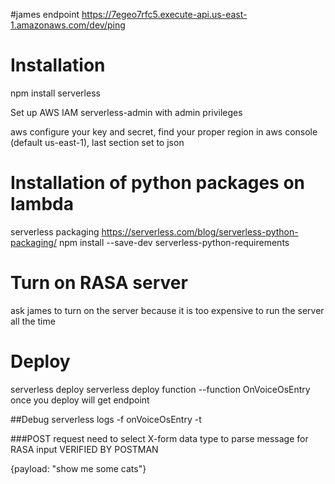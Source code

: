 <!--
title: VoiceOS 
description: Bouncer makes POST Request to Voice OS deployed on Serverless Lambda, Lambda makes call to rasa and return rasa output to Bouncer
layout: Doc
-->
#james endpoint
https://7egeo7rfc5.execute-api.us-east-1.amazonaws.com/dev/ping


# Installation

npm install serverless

Set up AWS IAM serverless-admin with admin privileges

aws configure
your key and secret, find your proper region in aws console (default us-east-1), last section set to json


# Installation of python packages on lambda
serverless packaging
https://serverless.com/blog/serverless-python-packaging/
npm install --save-dev serverless-python-requirements


# Turn on RASA server 
ask james to turn on the server because it is too expensive to run the server all the time


# Deploy 
serverless deploy
serverless deploy function --function OnVoiceOsEntry
once you deploy will get endpoint

##Debug
serverless logs -f onVoiceOsEntry -t

###POST request 
need to select X-form data type to parse message for RASA input
VERIFIED BY POSTMAN

{payload: "show me some cats"}


